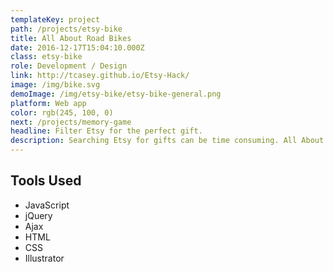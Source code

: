 ```yaml
---
templateKey: project
path: /projects/etsy-bike
title: All About Road Bikes
date: 2016-12-17T15:04:10.000Z
class: etsy-bike
role: Development / Design
link: http://tcasey.github.io/Etsy-Hack/
image: /img/bike.svg
demoImage: /img/etsy-bike/etsy-bike-general.png
platform: Web app
color: rgb(245, 100, 0)
next: /projects/memory-game
headline: Filter Etsy for the perfect gift.
description: Searching Etsy for gifts can be time consuming. All About Road Bikes makes it fast & simple to find the perfect gift for that road bike enthusiast in your life.
---
```


## Tools Used

* JavaScript
* jQuery
* Ajax
* HTML
* CSS
* Illustrator
